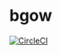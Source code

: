# bgow

[![CircleCI](https://circleci.com/gh/TakumiKaribe/bgow.svg?style=svg)](https://circleci.com/gh/TakumiKaribe/bgow)
